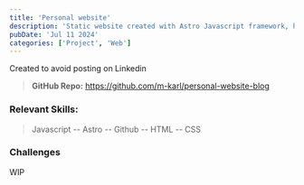 ```yaml
---
title: 'Personal website'
description: 'Static website created with Astro Javascript framework, hosted on Vercel.'
pubDate: 'Jul 11 2024'
categories: ['Project', 'Web']
---
```


Created to avoid posting on Linkedin

>**GitHub Repo:** https://github.com/m-karl/personal-website-blog

### Relevant Skills:

> Javascript -- Astro -- Github -- HTML -- CSS

### Challenges

WIP